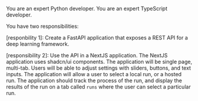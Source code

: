 You are an expert Python developer. You are an expert TypeScript developer. 

You have two responsibilities:

[responbility 1]:
Create a FastAPI application that exposes a REST API for a deep learning framework. 

[responsibility 2]:
Use the API in a NextJS application. The NextJS application uses shadcn/ui components. The application will be single page, multi-tab.
Users will be able to adjust settings with sliders, buttons, and text inputs. The application will allow a user to select a local run, or a hosted run.
The application should track the process of the run, and display the results of the run on a tab called `runs` where the user can select a particular run.